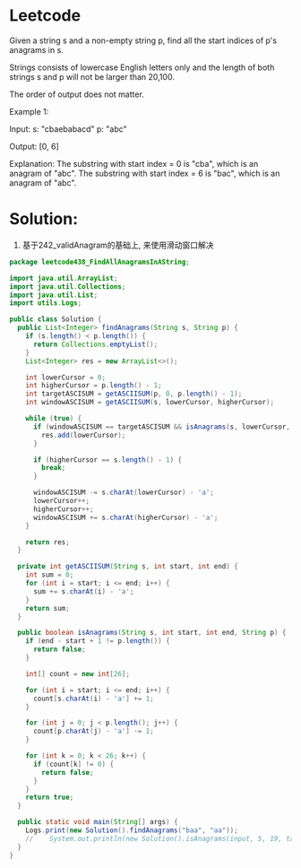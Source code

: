 # Leetcode
Given a string s and a non-empty string p, find all the start indices of p's anagrams in s.

Strings consists of lowercase English letters only and the length of both strings s and p will not be larger than 20,100.

The order of output does not matter.

Example 1:

Input:
s: "cbaebabacd" p: "abc"

Output:
[0, 6]

Explanation:
The substring with start index = 0 is "cba", which is an anagram of "abc".
The substring with start index = 6 is "bac", which is an anagram of "abc".


# Solution:

1. 基于242_validAnagram的基础上, 来使用滑动窗口解决

```java
package leetcode438_FindAllAnagramsInAString;

import java.util.ArrayList;
import java.util.Collections;
import java.util.List;
import utils.Logs;

public class Solution {
  public List<Integer> findAnagrams(String s, String p) {
    if (s.length() < p.length()) {
      return Collections.emptyList();
    }
    List<Integer> res = new ArrayList<>();

    int lowerCursor = 0;
    int higherCursor = p.length() - 1;
    int targetASCISUM = getASCIISUM(p, 0, p.length() - 1);
    int windowASCISUM = getASCIISUM(s, lowerCursor, higherCursor);

    while (true) {
      if (windowASCISUM == targetASCISUM && isAnagrams(s, lowerCursor, higherCursor, p)) {
        res.add(lowerCursor);
      }

      if (higherCursor == s.length() - 1) {
        break;
      }

      windowASCISUM -= s.charAt(lowerCursor) - 'a';
      lowerCursor++;
      higherCursor++;
      windowASCISUM += s.charAt(higherCursor) - 'a';
    }

    return res;
  }

  private int getASCIISUM(String s, int start, int end) {
    int sum = 0;
    for (int i = start; i <= end; i++) {
      sum += s.charAt(i) - 'a';
    }
    return sum;
  }

  public boolean isAnagrams(String s, int start, int end, String p) {
    if (end - start + 1 != p.length()) {
      return false;
    }

    int[] count = new int[26];

    for (int i = start; i <= end; i++) {
      count[s.charAt(i) - 'a'] += 1;
    }

    for (int j = 0; j < p.length(); j++) {
      count[p.charAt(j) - 'a'] -= 1;
    }

    for (int k = 0; k < 26; k++) {
      if (count[k] != 0) {
        return false;
      }
    }
    return true;
  }

  public static void main(String[] args) {
    Logs.print(new Solution().findAnagrams("baa", "aa"));
    //    System.out.println(new Solution().isAnagrams(input, 5, 19, target));
  }
}

```
